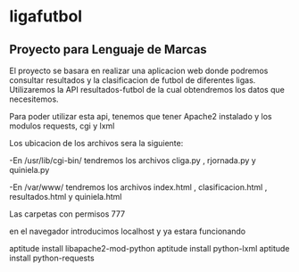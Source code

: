 ligafutbol
==========

Proyecto para Lenguaje de Marcas
--------------------------------

El proyecto se basara en realizar una aplicacion web donde podremos consultar resultados y la clasificacion de futbol de diferentes ligas. Utilizaremos la API resultados-futbol de la cual obtendremos los datos que necesitemos.


Para poder utilizar esta api, tenemos que tener Apache2 instalado y los modulos requests, cgi y lxml

Los ubicacion de los archivos sera la siguiente:

-En /usr/lib/cgi-bin/ tendremos los archivos cliga.py , rjornada.py y quiniela.py

-En /var/www/ tendremos los archivos index.html , clasificacion.html , resultados.html y quiniela.html

Las carpetas con permisos 777

en el navegador introducimos localhost y ya estara funcionando


aptitude install libapache2-mod-python
aptitude install python-lxml
aptitude install python-requests
